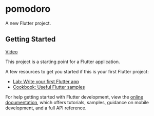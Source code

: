 # pomodoro

A new Flutter project.

## Getting Started
[Video](https://drive.google.com/file/d/155lhBp1sErMneeoLORNtmdNljAAAF6-9/view?usp=drive_link)

This project is a starting point for a Flutter application.

A few resources to get you started if this is your first Flutter project:

- [Lab: Write your first Flutter app](https://docs.flutter.dev/get-started/codelab)
- [Cookbook: Useful Flutter samples](https://docs.flutter.dev/cookbook)

For help getting started with Flutter development, view the
[online documentation](https://docs.flutter.dev/), which offers tutorials,
samples, guidance on mobile development, and a full API reference.
